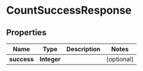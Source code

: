 

# CountSuccessResponse


## Properties

| Name | Type | Description | Notes |
|------------ | ------------- | ------------- | -------------|
|**success** | **Integer** |  |  [optional] |



